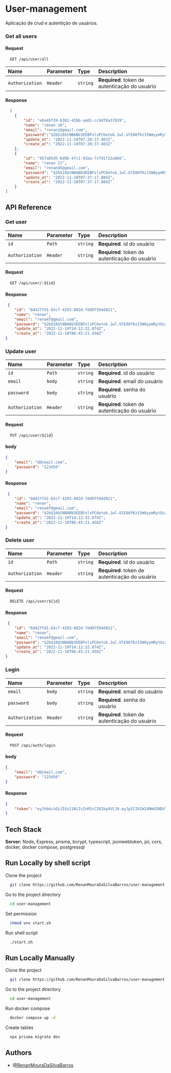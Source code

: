 
# User-management

Aplicação de crud e autentição de usuários.


### Get all users

#### Request

```http
  GET /api/user/all
```

| Name      | Parameter | Type  |Description                | 
| :-------- | :-------  |:----- | :------------------------- |
| `Authorization`       | `Header` |`string`|  **Required**. token de autenticação do usuário |

#### Response
```json
  [
	{
		"id": "e6a45f19-b382-41bb-aa01-cc9df8a37839",
		"name": "renan 10",
		"email": "renan1@gmail.com",
		"password":"$2b$10$tNBABb3EEBFxlsPC6etok.1wl.UlE8OfKz15WAyymRytQszH0ax22",
		"update_at": "2022-11-18T07:20:37.403Z",
		"create_at": "2022-11-18T07:20:37.403Z"
	},
	{
		"id": "957a05d5-bd9b-47c1-91ba-7cfd1f22a066",
		"name": "renan 11",
		"email": "renan45@gmail.com",
		"password": "$2b$10$tNBABb3EEBFxlsPC6etok.1wl.UlE8OfKz15WAyymRytQszH0ax22",
		"update_at": "2022-11-18T07:37:17.804Z",
		"create_at": "2022-11-18T07:37:17.804Z"
	}
]

```
## API Reference

### Get user

| Name      | Parameter | Type  |Description                | 
| :-------- | :-------  |:----- | :------------------------- |
| `id`       | `Path` |`string`|  **Required**. id do usuário |
| `Authorization`       | `Header` |`string`|  **Required**. token de autenticação do usuário |

#### Request

```http
  GET /api/user/:${id}
```



#### Response
```json
 {
	"id": "8d427fd1-b5cf-4293-882d-7dd97594d921",
	"name": "renan",
	"email": "rena4f@gmail.com",
	"password": "$2b$10$tNBABb3EEBFxlsPC6etok.1wl.UlE8OfKz15WAyymRytQszH0ax22",
	"update_at": "2022-11-19T14:12:32.074Z",
	"create_at": "2022-11-18T06:45:21.456Z"
}

```


### Update user

| Name      | Parameter | Type  |Description                | 
| :-------- | :-------  |:----- | :------------------------- |
| `id`       | `Path` |`string`|  **Required**. id do usuário |
| `email`       | `body` |`string`|  **Required**. email do usuário |
| `password`       | `body` |`string`|  **Required**. senha do usuário |
| `Authorization`       | `Header` |`string`|  **Required**. token de autenticação do usuário |

#### Request

```http
  PUT /api/user/${id}
```

#### body
```json
{
    "email": "d@cmail.com",
    "password": "123456"
}
```

#### Response
```json
 {
	"id": "8d427fd1-b5cf-4293-882d-7dd97594d921",
	"name": "renan",
	"email": "rena4f@gmail.com",
	"password": "$2b$10$tNBABb3EEBFxlsPC6etok.1wl.UlE8OfKz15WAyymRytQszH0ax22",
	"update_at": "2022-11-19T14:12:32.074Z",
	"create_at": "2022-11-18T06:45:21.456Z"
}

```


### Delete  user


| Name      | Parameter | Type  |Description                | 
| :-------- | :-------  |:----- | :------------------------- |
| `id`       | `Path`   |`string`|  **Required**. id do usuário |
| `Authorization`       | `Header` |`string`|  **Required**. token de autenticação do usuário |


#### Request
```http
  DELETE /api/user/${id}
```


#### Response
```json
 {
	"id": "8d427fd1-b5cf-4293-882d-7dd97594d921",
	"name": "renan",
	"email": "rena4f@gmail.com",
	"password": "$2b$10$tNBABb3EEBFxlsPC6etok.1wl.UlE8OfKz15WAyymRytQszH0ax22",
	"update_at": "2022-11-19T14:12:32.074Z",
	"create_at": "2022-11-18T06:45:21.456Z"
}

```


### Login
| Name      | Parameter | Type  |Description                | 
| :-------- | :-------  |:----- | :------------------------- |
| `email`       | `body` |`string`|  **Required**. email do usuário |
| `password`       | `body` |`string`|  **Required**. senha do usuário |
| `Authorization`       | `Header` |`string`|  **Required**. token de autenticação do usuário |

#### Request
```http
  POST /api/auth/login
```
#### body
```json
{
    "email": "d@cmail.com",
    "password": "123456"
}
```

#### Response
```json
{
	"token": "eyJhbGciOiJIUzI1NiIsInR5cCI6IkpXVCJ9.eyJpZCI6ImI4MmU5NDVlLWMxYWQtNDZiNS05ZjM1LTdmOGZhOTdhMTYxZCIsImlhdCI6MTY2ODg2NzI4MCwiZXhwIjoxNjY5MDgzMjgwfQ.oa1vitlcrSBNQIK0i__vqviHsGMFrL3Ts-KqSBiQzVg"
}

```

## Tech Stack

**Server:** Node, Express, prisma, bcrypt, typescript, jsonwebtoken, joi, cors, docker, docker compose, postgressql

## Run Locally by shell script

Clone the project

```bash
  git clone https://github.com/RenanMouraDaSilvaBarros/user-management.git
```

Go to the project directory

```bash
  cd user-management
```

Set permission

```bash
  chmod u+x start.sh
```

Run shell script

```bash
  ./start.sh
```

## Run Locally Manually

Clone the project

```bash
  git clone https://github.com/RenanMouraDaSilvaBarros/user-management.git
```

Go to the project directory

```bash
  cd user-management
```

Run docker compose

```bash
  docker compose up -d
```

Create tables

```bash
  npx prisma migrate dev
```


## Authors

- [@RenanMouraDaSilvaBarros](https://github.com/RenanMouraDaSilvaBarros)

